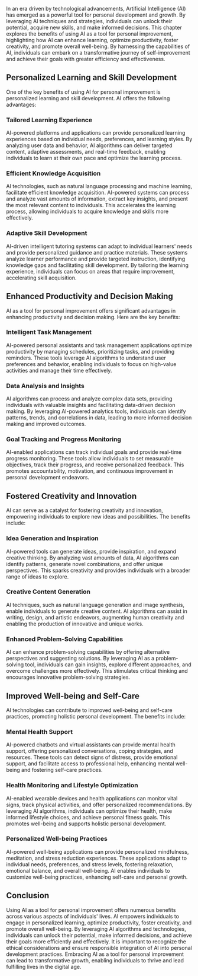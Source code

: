 
In an era driven by technological advancements, Artificial Intelligence (AI) has emerged as a powerful tool for personal development and growth. By leveraging AI techniques and strategies, individuals can unlock their potential, acquire new skills, and make informed decisions. This chapter explores the benefits of using AI as a tool for personal improvement, highlighting how AI can enhance learning, optimize productivity, foster creativity, and promote overall well-being. By harnessing the capabilities of AI, individuals can embark on a transformative journey of self-improvement and achieve their goals with greater efficiency and effectiveness.

## Personalized Learning and Skill Development

One of the key benefits of using AI for personal improvement is personalized learning and skill development. AI offers the following advantages:

### Tailored Learning Experience

AI-powered platforms and applications can provide personalized learning experiences based on individual needs, preferences, and learning styles. By analyzing user data and behavior, AI algorithms can deliver targeted content, adaptive assessments, and real-time feedback, enabling individuals to learn at their own pace and optimize the learning process.

### Efficient Knowledge Acquisition

AI technologies, such as natural language processing and machine learning, facilitate efficient knowledge acquisition. AI-powered systems can process and analyze vast amounts of information, extract key insights, and present the most relevant content to individuals. This accelerates the learning process, allowing individuals to acquire knowledge and skills more effectively.

### Adaptive Skill Development

AI-driven intelligent tutoring systems can adapt to individual learners' needs and provide personalized guidance and practice materials. These systems analyze learner performance and provide targeted instruction, identifying knowledge gaps and facilitating skill development. By tailoring the learning experience, individuals can focus on areas that require improvement, accelerating skill acquisition.

## Enhanced Productivity and Decision Making

AI as a tool for personal improvement offers significant advantages in enhancing productivity and decision making. Here are the key benefits:

### Intelligent Task Management

AI-powered personal assistants and task management applications optimize productivity by managing schedules, prioritizing tasks, and providing reminders. These tools leverage AI algorithms to understand user preferences and behavior, enabling individuals to focus on high-value activities and manage their time effectively.

### Data Analysis and Insights

AI algorithms can process and analyze complex data sets, providing individuals with valuable insights and facilitating data-driven decision making. By leveraging AI-powered analytics tools, individuals can identify patterns, trends, and correlations in data, leading to more informed decision making and improved outcomes.

### Goal Tracking and Progress Monitoring

AI-enabled applications can track individual goals and provide real-time progress monitoring. These tools allow individuals to set measurable objectives, track their progress, and receive personalized feedback. This promotes accountability, motivation, and continuous improvement in personal development endeavors.

## Fostered Creativity and Innovation

AI can serve as a catalyst for fostering creativity and innovation, empowering individuals to explore new ideas and possibilities. The benefits include:

### Idea Generation and Inspiration

AI-powered tools can generate ideas, provide inspiration, and expand creative thinking. By analyzing vast amounts of data, AI algorithms can identify patterns, generate novel combinations, and offer unique perspectives. This sparks creativity and provides individuals with a broader range of ideas to explore.

### Creative Content Generation

AI techniques, such as natural language generation and image synthesis, enable individuals to generate creative content. AI algorithms can assist in writing, design, and artistic endeavors, augmenting human creativity and enabling the production of innovative and unique works.

### Enhanced Problem-Solving Capabilities

AI can enhance problem-solving capabilities by offering alternative perspectives and suggesting solutions. By leveraging AI as a problem-solving tool, individuals can gain insights, explore different approaches, and overcome challenges more effectively. This stimulates critical thinking and encourages innovative problem-solving strategies.

## Improved Well-being and Self-Care

AI technologies can contribute to improved well-being and self-care practices, promoting holistic personal development. The benefits include:

### Mental Health Support

AI-powered chatbots and virtual assistants can provide mental health support, offering personalized conversations, coping strategies, and resources. These tools can detect signs of distress, provide emotional support, and facilitate access to professional help, enhancing mental well-being and fostering self-care practices.

### Health Monitoring and Lifestyle Optimization

AI-enabled wearable devices and health applications can monitor vital signs, track physical activities, and offer personalized recommendations. By leveraging AI algorithms, individuals can optimize their health, make informed lifestyle choices, and achieve personal fitness goals. This promotes well-being and supports holistic personal development.

### Personalized Well-being Practices

AI-powered well-being applications can provide personalized mindfulness, meditation, and stress reduction experiences. These applications adapt to individual needs, preferences, and stress levels, fostering relaxation, emotional balance, and overall well-being. AI enables individuals to customize well-being practices, enhancing self-care and personal growth.

## Conclusion

Using AI as a tool for personal improvement offers numerous benefits across various aspects of individuals' lives. AI empowers individuals to engage in personalized learning, optimize productivity, foster creativity, and promote overall well-being. By leveraging AI algorithms and technologies, individuals can unlock their potential, make informed decisions, and achieve their goals more efficiently and effectively. It is important to recognize the ethical considerations and ensure responsible integration of AI into personal development practices. Embracing AI as a tool for personal improvement can lead to transformative growth, enabling individuals to thrive and lead fulfilling lives in the digital age.
